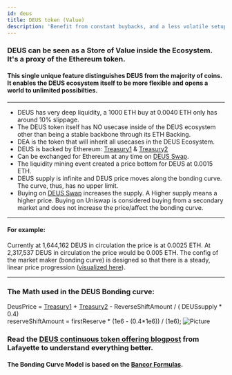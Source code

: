 ```yaml
---
id: deus
title: DEUS token (Value)
description: 'Benefit from constant buybacks, and a less volatile setup'
---
```

### DEUS can be seen as a Store of Value inside the Ecosystem. It's a proxy of the Ethereum token.
#### This single unique feature distinguishes DEUS from the majority of coins. It enables the DEUS ecosystem itself to be more flexible and opens a world to unlimited possibilties.

---
- DEUS has very deep liquidity, a 1000 ETH buy at 0.0040 ETH only has around 10% slippage.
- The DEUS token itself has NO usecase inside of the DEUS ecosystem other than being a stable backbone through its ETH Backing.
- DEA is the token that will inherit all usecases in the DEUS Ecosystem.
- DEUS is backed by Ethereum: [Treasury1](https://etherscan.io/address/0xD77700fC3C78d1Cb3aCb1a9eAC891ff59bC7946D) & [Treasury2](https://etherscan.io/address/0xc2fB644cd18325C58889Cf8BB0573e4a8774BCD2)
- Can be exchanged for Ethereum at any time on [DEUS Swap](https://app.deus.finance/swap). 
- The liquidity mining event created a price bottom for DEUS at 0.0015 ETH.
- DEUS supply is infinite and DEUS price moves along the bonding curve. The curve, thus, has no upper limit.
- Buying on [DEUS Swap](https://app.deus.finance/swap) increases the supply. A Higher supply means a higher price. Buying on Uniswap is considered buying from a secondary market and does not increase the price/affect the bonding curve. 

___


#### For example:
Currently at 1,644,162 DEUS in circulation the price is at 0.0025 ETH.
At 2,317,537 DEUS in circulation the price would be 0.005 ETH.
The config of the market maker (bonding curve) is designed so that there is a steady, linear price progression ([visualized here](https://simulate.deus.finance)).

-----

### The Math used in the DEUS Bonding curve:

DeusPrice = [Treasury1](https://etherscan.io/address/0xD77700fC3C78d1Cb3aCb1a9eAC891ff59bC7946D) + [Treasury2](https://etherscan.io/address/0xc2fB644cd18325C58889Cf8BB0573e4a8774BCD2) - ReverseShiftAmount / ( DEUSsupply * 0.4) <br/>
reserveShiftAmount = firstReserve * (1e6 - (0.4*1e6)) / (1e6);
![Picture](https://i.ibb.co/94FRsDZ/image-2021-02-07-12-28-15.png "Comparison")

### Read the [DEUS continuous token offering blogpost](https://lafayettetabor.medium.com/deus-continious-token-model-faq-36953ca5e561) from Lafayette to understand everything better.
#### The Bonding Curve Model is based on the [Bancor Formulas](https://billyrennekamp.medium.com/converting-between-bancor-and-bonding-curve-price-formulas-9c11309062f5).